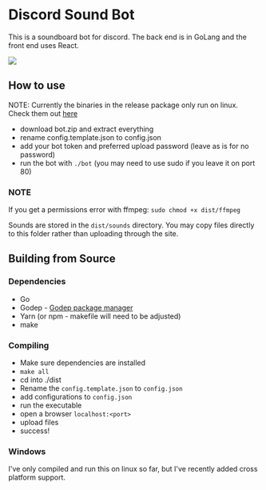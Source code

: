 # Discord Sound Bot

This is a soundboard bot for discord. The back end is in GoLang and the front end uses React.

<img src="http://i.imgur.com/jtAyJZ1.png"/>

## How to use

NOTE: Currently the binaries in the release package only run on linux. Check them out [here](https://github.com/mgerb/go-discord-bot/releases)

- download bot.zip and extract everything
- rename config.template.json to config.json
- add your bot token and preferred upload password (leave as is for no password)
- run the bot with `./bot` (you may need to use sudo if you leave it on port 80)

### NOTE

If you get a permissions error with ffmpeg:
`sudo chmod +x dist/ffmpeg`

Sounds are stored in the `dist/sounds` directory. You may copy files directly to this folder rather than uploading through the site.

## Building from Source

### Dependencies
- Go
- Godep - [Godep package manager](https://github.com/tools/godep)
- Yarn (or npm - makefile will need to be adjusted)
- make

### Compiling
- Make sure dependencies are installed
- `make all`
- cd into ./dist
- Rename the `config.template.json` to `config.json`
- add configurations to `config.json`
- run the executable
- open a browser `localhost:<port>`
- upload files
- success!

### Windows
I've only compiled and run this on linux so far, but I've recently added cross platform support.
